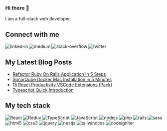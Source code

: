 ### Hi there 👋 

I am a full-stack web developer.


## Connect with me

[<img align="left" alt="linked-in" src="https://img.shields.io/badge/linkedin-%230077B5.svg?&style=for-the-badge&logo=linkedin&logoColor=white" />](https://www.linkedin.com/in/ickarakurt/)
[<img align="left" alt="medium" src="https://img.shields.io/badge/medium-%2312100E.svg?&style=for-the-badge&logo=medium&logoColor=white" />](https://medium.com/@ickarakurt)
[<img align="left" alt="stack-overflow" src="https://img.shields.io/badge/stack%20overflow-FE7A16?logo=stack-overflow&logoColor=white&style=for-the-badge" />](https://stackoverflow.com/users/7775650/cem-karakurt)
[<img align="left" alt="twitter" src="https://img.shields.io/badge/twitter-%231DA1F2.svg?&style=for-the-badge&logo=twitter&logoColor=white" />](https://twitter.com/ickarakurt)

<br>

## My Latest Blog Posts

- [Refactor Ruby On Rails Application In 5 Steps](https://medium.com/@ickarakurt/refactoring-ruby-on-rails-application-in-5-steps-da4ee8e04b24)
- [SonarQube Docker Mac Installation in 5 Minutes](https://medium.com/@ickarakurt/sonarqube-mac-installation-in-5-minutes-f96ec503680d)
- [15 React Productivity VSCode Extensions (Pack)](https://medium.com/@ickarakurt/15-react-productivity-vscode-extensions-pack-17dae0d89136)
- [Typescript Quick Introduction](https://medium.com/@ickarakurt/typescript-quick-introduction-9905bc700c83)


## My tech stack

<img alt="React" src="https://img.shields.io/badge/react-%2320232a.svg?style=for-the-badge&logo=react&logoColor=%2361DAFB"/> <img  alt="Redux" src="https://img.shields.io/badge/redux-%23593d88.svg?style=for-the-badge&logo=redux&logoColor=white"/> <img alt="TypeScript" src="https://img.shields.io/badge/typescript-%23007ACC.svg?style=for-the-badge&logo=typescript&logoColor=white"/> <img alt="JavaScript" src="https://img.shields.io/badge/javascript-%23323330.svg?style=for-the-badge&logo=javascript&logoColor=%23F7DF1E"/> <img alt="nodejs" src="https://img.shields.io/badge/node.js%20-%2343853D.svg?&style=for-the-badge&logo=node.js&logoColor=white" /> <img alt="php" src="https://img.shields.io/badge/php-%23777BB4.svg?style=for-the-badge&logo=php&logoColor=white" /> <img alt="rails" src="https://img.shields.io/badge/rails-%23CC0000.svg?style=for-the-badge&logo=ruby-on-rails&logoColor=white" /> <img alt="sass" src="https://img.shields.io/badge/SASS-hotpink.svg?style=for-the-badge&logo=SASS&logoColor=white" /> <img alt="html5" src="https://img.shields.io/badge/html5-%23E34F26.svg?style=for-the-badge&logo=html5&logoColor=white" /> <img alt="css3" src="https://img.shields.io/badge/css3-%231572B6.svg?style=for-the-badge&logo=css3&logoColor=white" /> <img alt="jquery" src="https://img.shields.io/badge/jquery-%230769AD.svg?style=for-the-badge&logo=jquery&logoColor=white" /> <img alt="nestjs" src="https://img.shields.io/badge/nestjs-%23E0234E.svg?style=for-the-badge&logo=nestjs&logoColor=white" /> <img alt="tailwindcss" src="https://img.shields.io/badge/tailwindcss-%2338B2AC.svg?style=for-the-badge&logo=tailwind-css&logoColor=white" /> <img alt="codeigniter" src="https://img.shields.io/badge/CodeIgniter-%23EF4223.svg?style=for-the-badge&logo=codeIgniter&logoColor=white" />
